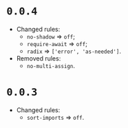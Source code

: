 # `0.0.4`

- Changed rules:
  - `no-shadow` ⇒ `off`;
  - `require-await` ⇒ `off`;
  - `radix` ⇒ `['error', 'as-needed']`.
- Removed rules:
  - `no-multi-assign`.

# `0.0.3`

- Changed rules:
  - `sort-imports` ⇒ `off`.
